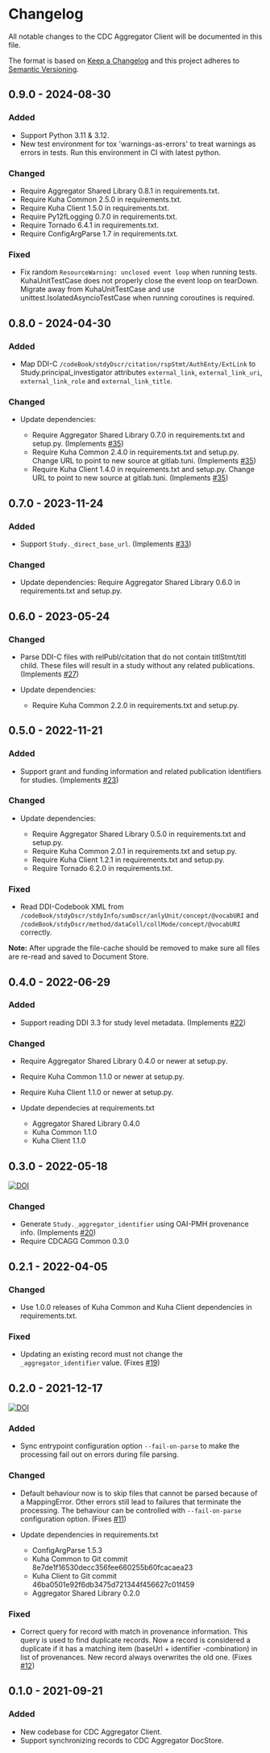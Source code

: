 # Changelog

All notable changes to the CDC Aggregator Client will be documented in this file.

The format is based on [Keep a Changelog](http://keepachangelog.com/en/1.0.0/) and this project adheres to [Semantic Versioning](http://semver.org/spec/v2.0.0.html).


## 0.9.0 - 2024-08-30

### Added

- Support Python 3.11 & 3.12.
- New test environment for tox 'warnings-as-errors' to treat warnings
  as errors in tests. Run this environment in CI with latest python.

### Changed

- Require Aggregator Shared Library 0.8.1 in requirements.txt.
- Require Kuha Common 2.5.0 in requirements.txt.
- Require Kuha Client 1.5.0 in requirements.txt.
- Require Py12fLogging 0.7.0 in requirements.txt.
- Require Tornado 6.4.1 in requirements.txt.
- Require ConfigArgParse 1.7 in requirements.txt.

### Fixed

- Fix random `ResourceWarning: unclosed event loop` when running
  tests. KuhaUnitTestCase does not properly close the event
  loop on tearDown. Migrate away from KuhaUnitTestCase and use
  unittest.IsolatedAsyncioTestCase when running coroutines is
  required.


## 0.8.0 - 2024-04-30

### Added

- Map DDI-C `/codeBook/stdyDscr/citation/rspStmt/AuthEnty/ExtLink` to
  Study.principal_investigator attributes `external_link`,
  `external_link_uri`, `external_link_role` and `external_link_title`.

### Changed

- Update dependencies:

  - Require Aggregator Shared Library 0.7.0 in requirements.txt and
    setup.py. (Implements
    [#35](https://github.com/cessda/cessda.cdc.aggregator.client/issues/35))
  - Require Kuha Common 2.4.0 in requirements.txt and setup.py. Change
    URL to point to new source at gitlab.tuni. (Implements
    [#35](https://github.com/cessda/cessda.cdc.aggregator.client/issues/35))
  - Require Kuha Client 1.4.0 in requirements.txt and setup.py. Change
    URL to point to new source at gitlab.tuni. (Implements
    [#35](https://github.com/cessda/cessda.cdc.aggregator.client/issues/35))


## 0.7.0 - 2023-11-24

### Added

- Support `Study._direct_base_url`. (Implements
  [#33](https://github.com/cessda/cessda.cdc.aggregator.client/issues/33))


### Changed

- Update dependencies: Require Aggregator Shared Library 0.6.0 in
  requirements.txt and setup.py.


## 0.6.0 - 2023-05-24

### Changed

- Parse DDI-C files with relPubl/citation that do not contain
  titlStmt/titl child. These files will result in a study without any
  related publications. (Implements
  [#27](https://github.com/cessda/cessda.cdc.aggregator.client/issues/27))

- Update dependencies:

  - Require Kuha Common 2.2.0 in requirements.txt and setup.py.


## 0.5.0 - 2022-11-21

### Added

- Support grant and funding information and related publication
  identifiers for studies. (Implements
  [#23](https://bitbucket.org/cessda/cessda.cdc.aggregator.client/issues/23))

### Changed

- Update dependencies:

  - Require Aggregator Shared Library 0.5.0 in requirements.txt and
    setup.py.
  - Require Kuha Common 2.0.1 in requirements.txt and setup.py.
  - Require Kuha Client 1.2.1 in requirements.txt and setup.py.
  - Require Tornado 6.2.0 in requirements.txt.

### Fixed

- Read DDI-Codebook XML from
  ``/codeBook/stdyDscr/stdyInfo/sumDscr/anlyUnit/concept/@vocabURI``
  and
  ``/codeBook/stdyDscr/method/dataColl/collMode/concept/@vocabURI``
  correctly.

**Note:** After upgrade the file-cache should be removed to make sure
all files are re-read and saved to Document Store.


## 0.4.0 - 2022-06-29

### Added

- Support reading DDI 3.3 for study level metadata. (Implements
  [#22](https://bitbucket.org/cessda/cessda.cdc.aggregator.client/issues/22))

### Changed

- Require Aggregator Shared Library 0.4.0 or newer at setup.py.
- Require Kuha Common 1.1.0 or newer at setup.py.
- Require Kuha Client 1.1.0 or newer at setup.py.
- Update dependecies at requirements.txt

  - Aggregator Shared Library 0.4.0
  - Kuha Common 1.1.0
  - Kuha Client 1.1.0


## 0.3.0 - 2022-05-18
[![DOI](https://zenodo.org/badge/DOI/10.5281/zenodo.6577779.svg)](https://doi.org/10.5281/zenodo.6577779)

### Changed

- Generate `Study._aggregator_identifier` using OAI-PMH provenance info.
  (Implements [#20](https://bitbucket.org/cessda/cessda.cdc.aggregator.client/issues/20))
- Require CDCAGG Common 0.3.0


## 0.2.1 - 2022-04-05

### Changed

- Use 1.0.0 releases of Kuha Common and Kuha Client dependencies in
  requirements.txt.

### Fixed

- Updating an existing record must not change the
  `_aggregator_identifier` value.
  (Fixes [#19](https://bitbucket.org/cessda/cessda.cdc.aggregator.client/issues/19))


## 0.2.0 - 2021-12-17
[![DOI](https://zenodo.org/badge/DOI/10.5281/zenodo.5779783.svg)](https://doi.org/10.5281/zenodo.5779783)

### Added

- Sync entrypoint configuration option `--fail-on-parse` to
  make the processing fail out on errors during file parsing.

### Changed

- Default behaviour now is to skip files that cannot be parsed
  because of a MappingError. Other errors still lead to failures
  that terminate the processing. The behaviour can be controlled
  with `--fail-on-parse` configuration option.
  (Fixes [#11](https://bitbucket.org/cessda/cessda.cdc.aggregator.client/issues/11))
- Update dependencies in requirements.txt

  - ConfigArgParse 1.5.3
  - Kuha Common to Git commit 8e7de1f16530decc356fee660255b60fcacaea23
  - Kuha Client to Git commit 46ba0501e92f6db3475d721344f456627c01f459
  - Aggregator Shared Library 0.2.0

### Fixed

- Correct query for record with match in provenance information. This
  query is used to find duplicate records. Now a record is considered a
  duplicate if it has a matching item (baseUrl + identifier
  -combination) in list of provenances. New record always overwrites
  the old one.
  (Fixes [#12](https://bitbucket.org/cessda/cessda.cdc.aggregator.client/issues/12))


## 0.1.0 - 2021-09-21

### Added

- New codebase for CDC Aggregator Client.
- Support synchronizing records to CDC Aggregator DocStore.
